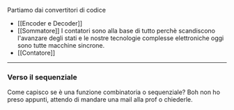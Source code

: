 Partiamo dai convertitori di codice
- [[Encoder e Decoder]]
- [[Sommatore]]
I contatori sono alla base di tutto perchè scandiscono l'avanzare degli stati e le nostre tecnologie complesse elettroniche oggi sono tutte macchine sincrone.
- [[Contatore]]


---

### Verso il sequenziale
Come capisco se è una funzione combinatoria o sequenziale?
Boh non ho preso appunti, attendo di mandare una mail alla prof o chiederle.
